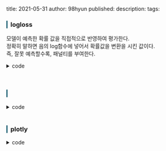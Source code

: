 title: 2021-05-31
author: 98hyun
published:
description: 
tags: 


<h3 style="border-left: solid 3px #0E6073;"><span style="background-color:#2e3f59"></span> &nbsp; logloss</h3>

모델이 예측한 확률 값을 직접적으로 반영하여 평가한다.  
정확히 말하면 음의 log함수에 넣어서 확률값을 변환을 시킨 값이다.   
즉, 잘못 예측할수록, 패널티를 부여한다.

<details><summary>code</summary><blockquote><pre><code>

</code></pre></blockquote></details>

<br>

<h3 style="border-left: solid 3px #0E6073;"><span style="background-color:#2e3f59"></span> &nbsp;</h3>

<details><summary>code</summary><blockquote><pre><code>
</code></pre></blockquote></details>

<br>

<h3 style="border-left: solid 3px #0E6073;"><span style="background-color:#2e3f59"></span> &nbsp; plotly </h3>

<details><summary>code</summary><blockquote><pre><code>

</code></pre></blockquote></details>

<br>
